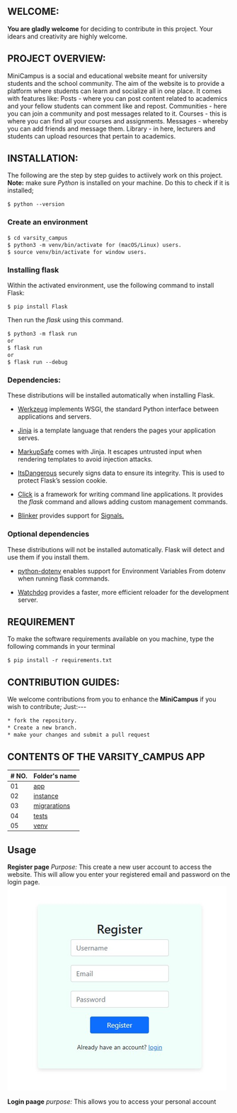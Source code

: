 ## WELCOME:
**You are gladly welcome** for deciding to contribute in this project. Your idears and creativity are highly welcome.

## PROJECT OVERVIEW:
MiniCampus is a social and educational website meant for university students and the school community. The aim of the website is to provide a platform where students can learn and socialize all in one place. It comes with features like: 
Posts - where you can post content related to academics and your fellow students can comment like and repost.
Communities - here you can join a community and post messages related to it.
Courses - this is where you can find all your courses and assignments.
Messages - whereby you can add friends and message them.
Library - in here, lecturers and students can upload resources that pertain to academics.

## INSTALLATION:

The following are the step by step guides to actiively work on this project.
**Note:** make sure *Python* is installed on your machine. Do this to check if it is installed;
```shell
$ python --version
```
### Create an environment
```shell
$ cd varsity_campus
$ python3 -m venv/bin/activate for (macOS/Linux) users.
$ source venv/bin/activate for window users.
```

### Installing flask

Within the activated environment, use the following command to install Flask:
```shell
$ pip install Flask
```
Then run the *flask* using this command.
```shell
$ python3 -m flask run
or
$ flask run
or
$ flask run --debug
```
### Dependencies:
These distributions will be installed automatically when installing Flask.

* [Werkzeug](https://palletsprojects.com/p/werkzeug/) implements WSGI, the standard Python interface between applications and servers.

* [Jinja](https://palletsprojects.com/p/jinja/) is a template language that renders the pages your application serves.

* [MarkupSafe](https://palletsprojects.com/p/markupsafe/) comes with Jinja. It escapes untrusted input when rendering templates to avoid injection attacks.

* [ItsDangerous](https://palletsprojects.com/p/itsdangerous/) securely signs data to ensure its integrity. This is used to protect Flask’s session cookie.

* [Click](https://palletsprojects.com/p/click/) is a framework for writing command line applications. It provides the *flask* command and allows adding custom management commands.

* [Blinker](https://blinker.readthedocs.io/) provides support for [Signals.](https://flask.palletsprojects.com/en/stable/signals/)

### Optional dependencies
These distributions will not be installed automatically. Flask will detect and use them if you install them.

* [python-dotenv](https://github.com/theskumar/python-dotenv#readme) enables support for Environment Variables From dotenv when running flask commands.

* [Watchdog](https://pythonhosted.org/watchdog/) provides a faster, more efficient reloader for the development server.

## REQUIREMENT
To make the software requirements available on you machine, type the following commands in your terminal
```shell
$ pip install -r requirements.txt
```

## CONTRIBUTION GUIDES:
We welcome contributions from you to enhance the **MiniCampus** if you wish to contribute; Just:---
```shell
* fork the repository.
* Create a new branch.
* make your changes and submit a pull request
```

## CONTENTS OF THE VARSITY_CAMPUS APP

|# NO.  |  Folder's name           |
|-------| :------------------------|
|  01  | [app](./app)
|  02  | [instance](./instance)
|  03  | [migrarations](./migrations)
|  04  | [tests](./tests)
|  05  | [venv](./venv)


## Usage
**Register page**
        *Purpose:* This create a new user account to access the website.
      This will allow you enter your registered email and password on the login page.
      ![Register.jpg](https://github.com/azinoreva/varsity_campus/raw/main/register.jpg)

**Login paage**
        *purpose:* This allows you to access your personal account

